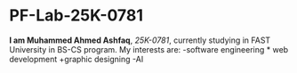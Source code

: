 # PF-Lab-25K-0781
**I am Muhammed Ahmed Ashfaq**, _25K-0781_, currently studying in FAST University in BS-CS program. My interests are: 
  -software engineering
    * web development
    +graphic designing
    -AI
